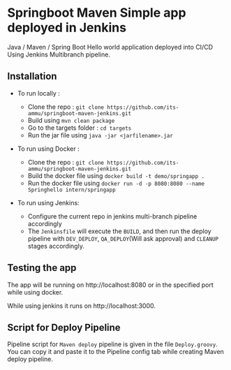 # Springboot Maven Simple app deployed in Jenkins

Java / Maven / Spring Boot Hello world application deployed into CI/CD Using Jenkins Multibranch pipeline.

## Installation
- To run locally :
  - Clone the repo : `git clone https://github.com/its-ammu/springboot-maven-jenkins.git`
  - Build using `mvn clean package`
  - Go to the targets folder : `cd targets`
  - Run the jar file using `java -jar <jarfilename>.jar`

- To run using Docker :
  - Clone the repo : `git clone https://github.com/its-ammu/springboot-maven-jenkins.git`
  - Build the docker file using `docker build -t demo/springapp .`
  - Run the docker file using `docker run -d -p 8080:8080 --name Springhello intern/springapp`
  
- To run using Jenkins:
  - Configure the current repo in jenkins multi-branch pipeline accordingly
  - The `Jenkinsfile` will execute the `BUILD`, and then run the deploy pipeline with `DEV_DEPLOY`, `QA_DEPLOY`(Will ask approval) and `CLEANUP` stages accordingly.

## Testing the app
The app will be running on http://localhost:8080 or in the specified port while using docker.

While using jenkins it runs on http://localhost:3000.

## Script for Deploy Pipeline

Pipeline script for `Maven deploy` pipeline is given in the file `Deploy.groovy`. You can copy it and paste it to the Pipeline config tab while creating Maven deploy pipeline.
  

